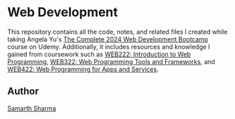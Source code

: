 # Web Development

This repository contains all the code, notes, and related files I created while taking Angela Yu's [The Complete 2024 Web Development Bootcamp](https://www.udemy.com/course/the-complete-web-development-bootcamp/?couponCode=ST12MT122624) course on Udemy. Additionally, it includes resources and knowledge I gained from coursework such as [WEB222: Introduction to Web Programming](https://web222.ca), [WEB322: Web Programming Tools and Frameworks](https://webprogrammingtoolsandframeworks.sdds.ca), and [WEB422: Web Programming for Apps and Services](https://webprogrammingforappsandservices.sdds.ca).

## Author

[Samarth Sharma](https://github.com/samartho4)
